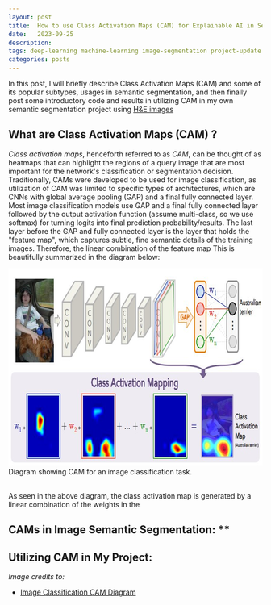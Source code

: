```yaml
---
layout: post
title:  How to use Class Activation Maps (CAM) for Explainable AI in Semantic Segmentation!
date:   2023-09-25
description: 
tags: deep-learning machine-learning image-segmentation project-update
categories: posts
---
```


In this post, I will briefly describe Class Activation Maps (CAM) and some of its popular subtypes, usages in semantic segmentation,
and then finally post some introductory code and results in utilizing CAM in my own semantic segmentation project using [H&E images](/projects/1_project/)
## **What are Class Activation Maps (CAM) ?**
*Class activation maps*, henceforth referred to as *CAM*, can be thought of as heatmaps that can highlight the regions of a query image that are most important for the
network's classification or segmentation decision. Traditionally, CAMs were developed to be used for image classification, as utilization of CAM was limited to specific types of architectures,
which are CNNs with global average pooling (GAP) and a final fully connected layer. Most image classification models use GAP and a final fully connected layer followed by the output
activation function (assume multi-class, so we use softmax) for turning logits into final prediction probability/results. The last layer before the GAP and fully connected layer is the layer that holds the "feature map",
which captures subtle, fine semantic details of the training images. Therefore, the linear combination of the feature map
This is beautifully summarized in the diagram below:

<img src = "/assets/images/CAMs/CAM_summarized.jpg" width = "835" height = "392" class = "center">
<figcaption> Diagram showing CAM for an image classification task. </figcaption>
<br>

As seen in the above diagram, the class activation map is generated by a linear combination of the weights in the 

## CAMs in Image Semantic Segmentation: **



## **Utilizing CAM in My Project:**




*Image credits to:*
- [Image Classification CAM Diagram](http://cnnlocalization.csail.mit.edu/)

